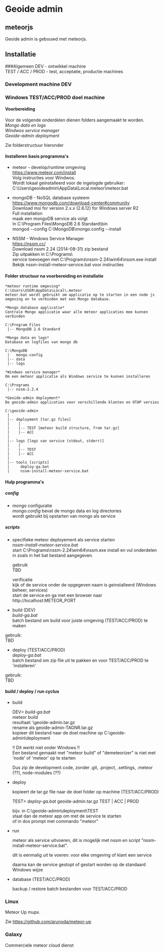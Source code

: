 # Geoide admin
## meteorjs
Geoide admin is gebouwd met meteorjs.   

## Installatie
###Algemeen 
DEV - ontwikkel machine  
TEST / ACC / PROD - test, acceptatie, productie machines  

### Development machine DEV

### Windows TEST/ACC/PROD doel machine

#### Voorbereiding
Voor de volgende onderdelen dienen folders aangemaakt te worden.  
    *Mongo data en logs*  
    *Windwos service manager*   
 	*Geoide-admin deployment*  

Zie folderstructuur hieronder  

#### Installeren basis programma's   
 * meteor - develop/runtime omgeving  
 https://www.meteor.com/install  
 Volg instructies voor Windwos.  
 Wordt lokaal geinstalleerd voor de ingelogde gebruiker:  
 C:\Users\geoideadmin\AppData\Local\.meteor\meteor.bat   
   
 * mongoDB - NoSQL database systeem   
 https://www.mongodb.com/download-center#community       
 Download msi for version 2.x.x (2.6.12) for Windows server R2   
 Full installation     
 maak een mongoDB service als volgt   
 In C:\Program Files\MongoDB 2.6 Standard\bin   
   mongod --config  C:\MongoDB\mongo.config --install   
   
 * NSSM - Windows Service Manager   
 https://nssm.cc/   
 Download nssm 2.24 (2014-08-31) zip bestand   
 Zip uitpakken in C:\Programs\   
   service toevoegen met C:\Programs\nssm-2.24\win64\nssm.exe install   
   Bekijk nssm-install-meteor-service.bat voor instructies   
 
#### Folder structuur na voorbereiding en installatie
 
 	*meteor runtime omgeving*   
 	C:\Users\USER\AppData\Local\.meteor   
 	meteor.bat wordt gebruikt om applicatie op te starten in een node js omgeving en te verbinden met een Mongo database.   
 	
    *Mongo database applicatie*   
    Centrale Mongo applicatie waar alle meteor applicaties mee kunnen verbinden   
    
    C:\Program Files   
     |-- MongoDB 2.6 Standard 
     
    *Mongo data en logs*
    Database en logfiles van mongo db
    
    C:\MongoDB
     |   mongo.config
     |-- data
     |-- logs
   
    *Windwos service manager* 
    Om een meteor applicatie als Windows service te kunnen installeren
    
    C:\Programs
     |-- nssm-2.2.4
  
 	*Geoide-admin deployment*
 	De geoide-admin applicaties voor verschillende klanten en OTAP versies 
 	
    C:\geoide-admin
     |
     |-- deployment [tar.gz files]
     |    |
     |    |-- TEST [meteor build structure, from tar.gz]
     |    |-- ACC
     |
     |-- logs [logs van service (stdout, stderr)]
     |    |
     |    |-- TEST
     |    |-- ACC
     |
     |-- tools [scripts]
     |     deploy-ga.bat
     |     nssm-install-meteor-service.bat
     

#### Hulp programma's
##### config
 * mongo configuratie   
   *mongo.config* bevat de mongo data en log directories   
   wordt gebruikt bij opstarten van mongo als service   

##### scripts
 * specifieke meteor deployement als service starten   
   *nssm-install-meteor-service.bat*   
   start C:\Programs\nssm-2.24\win64\nssm.exe install en vul onderdelen in zoals in het bat bestand aangegeven.   
	
    gebruik   
  	TBD   
    
	verificatie   
	kijk of de service onder de opgegeven naam is geinstalleerd (Windows beheer, services)   
	start de service en ga met een browser naar http://localhost:METEOR_PORT   
	
   
 * build (DEV)    
  *build-ga.bat*   
  batch bestand om build voor juiste omgeving (TEST/ACC/PROD) te maken   
  
  gebruik:   
  	TBD   
    
 * deploy  (TEST/ACC/PROD)   
   *deploy-ga.bat*   
   batch bestand om zip file uit te pakken en voor TEST/ACC/PROD te 'installeren'    

  gebruik:   
  	TBD   
    

#### build / deploy / run cyclus
 * build    
 
   DEV> *build-ga.bat*   
   meteor build <output-directory>   
   resultaat: <output-directory>\geoide-admin.tar.gz   
   rename als geoide-admin-TAGNR.tar.gz   
   kopieer dit bestand naar de doel machine op C:\geoide-admin\deployment   
   
   !!  Dit werkt niet onder Windows !!   
   Een bestand gemaakt met "meteor build" of "demeteorizer" is niet met 'node' of 'meteor' op te starten   
   
   Dus zip de development code, zonder .git, .project, .settings, .meteor (??), node-modules (??)   
      
 * deploy   
 
   kopieert de tar.gz file naar de doel folder op machine (TEST/ACC/PROD)   
   
   TEST>  *deploy-ga.bat* geoide-admin.tar.gz  TEST | ACC | PROD   
   
   bijv. in C:\geoide-admin\deployment\TEST    
   staat dan de meteor app om met de service te starten   
   of in dos prompt met commando "meteor"   
   
    
 * run   
  
   meteor als service uitvoeren, dit is mogelijk met nssm en script "nssm-install-meteor-service.bat".   
   
   dit is eenmalig uit te voeren: voor elke omgeving of klant een service   
   
   daarna kan de service gestopt of gestart worden op de standaard Windows wijze    
   
 * database  (TEST/ACC/PROD)   
 
   backup / restore batch bestanden voor TEST/ACC/PROD    
   
   

### Linux
Meteor Up mupx.   

Zie https://github.com/arunoda/meteor-up     

### Galaxy
Commerciele meteor cloud dienst   
  